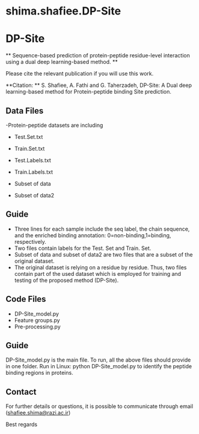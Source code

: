 # shima.shafiee.DP-Site
# DP-Site
** Sequence-based prediction of protein-peptide residue-level interaction using a dual deep learning-based method. **

Please cite the relevant publication if you will use this work.

**Citation: ** S. Shafiee, A. Fathi and G. Taherzadeh, DP-Site: A Dual deep learning-based method for Protein-peptide binding Site prediction.

## Data Files

-Protein-peptide datasets are including

- Test.Set.txt

- Train.Set.txt

- Test.Labels.txt

- Train.Labels.txt

- Subset of data

- Subset of data2

## Guide
- Three lines for each sample include the seq label, the chain sequence, and the enriched binding annotation:  0=non-binding,1=binding, respectively.
- Two files contain labels for the Test. Set and Train. Set.
- Subset of data and subset of data2 are two files that are a subset of the original dataset.
- The original dataset is relying on a residue by residue. Thus, two files contain part of the used dataset which is employed for training and testing of the proposed method (DP-Site).

## Code Files

- DP-Site_model.py 
- Feature groups.py
- Pre-processing.py

## Guide
DP-Site_model.py is the main file.
To run, all the above files should provide in one folder.
Run in Linux: python DP-Site_model.py to identify the peptide binding regions in proteins.

 ## Contact
For further details or questions, it is possible to communicate through email (shafiee.shima@razi.ac.ir)

Best regards
